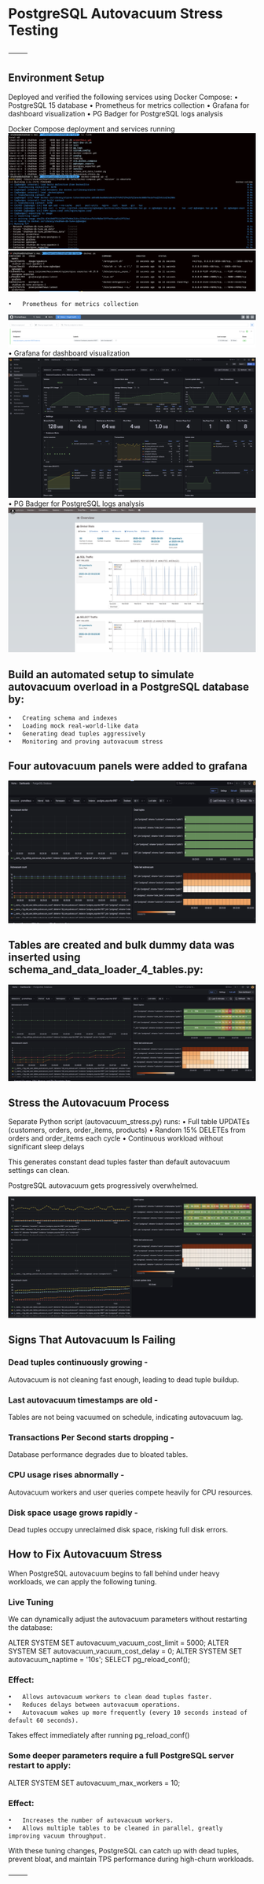 # **PostgreSQL Autovacuum Stress Testing**

⸻
## **Environment Setup**

Deployed and verified the following services using Docker Compose:
	•	PostgreSQL 15 database
	•	Prometheus for metrics collection
	•	Grafana for dashboard visualization
	•	PG Badger for PostgreSQL logs analysis

Docker Compose deployment and services running 
![Docker Running](dockercompose.png)
![Docker Running](docker-ps.png)

	•	Prometheus for metrics collection
![Prometheus Running](prometheus.png)
•	Grafana for dashboard visualization
![Grafana Running](grafana.png)
•	PG Badger for PostgreSQL logs analysis
![PGBadger Running](pg-badger.png)


## **Build an automated setup to simulate autovacuum overload in a PostgreSQL database by:**
	•	Creating schema and indexes
	•	Loading mock real-world-like data
	•	Generating dead tuples aggressively
	•	Monitoring and proving autovacuum stress

## **Four autovacuum panels were added to grafana**
![Autovacuum panels](autovacuum-panel.png)

## **Tables are created and bulk dummy data was inserted using schema_and_data_loader_4_tables.py:**

![Visualization during generating bulk data ](populating_data.png)

## **Stress the Autovacuum Process**

Separate Python script (autovacuum_stress.py) runs:
	•	Full table UPDATEs (customers, orders, order_items, products)
	•	Random 15% DELETEs from orders and order_items each cycle
	•	Continuous workload without significant sleep delays

This generates constant dead tuples faster than default autovacuum settings can clean.

 PostgreSQL autovacuum gets progressively overwhelmed.

![Autovacuum stressed](stress-test.png)

## **Signs That Autovacuum Is Failing**

### **Dead tuples continuously growing -**

Autovacuum is not cleaning fast enough, leading to dead tuple buildup.

### **Last autovacuum timestamps are old -**

Tables are not being vacuumed on schedule, indicating autovacuum lag.

### **Transactions Per Second starts dropping -**

Database performance degrades due to bloated tables.

### **CPU usage rises abnormally -**

Autovacuum workers and user queries compete heavily for CPU resources.

### **Disk space usage grows rapidly -**

Dead tuples occupy unreclaimed disk space, risking full disk errors.


## **How to Fix Autovacuum Stress**

When PostgreSQL autovacuum begins to fall behind under heavy workloads, we can apply the following tuning.

### **Live Tuning**

We can dynamically adjust the autovacuum parameters without restarting the database:


ALTER SYSTEM SET autovacuum_vacuum_cost_limit = 5000;
ALTER SYSTEM SET autovacuum_vacuum_cost_delay = 0;
ALTER SYSTEM SET autovacuum_naptime = '10s';
SELECT pg_reload_conf();

### **Effect:**
	•	Allows autovacuum workers to clean dead tuples faster.
	•	Reduces delays between autovacuum operations.
	•	Autovacuum wakes up more frequently (every 10 seconds instead of default 60 seconds).

Takes effect immediately after running pg_reload_conf()

### **Some deeper parameters require a full PostgreSQL server restart to apply:**

ALTER SYSTEM SET autovacuum_max_workers = 10;


### **Effect:**
	•	Increases the number of autovacuum workers.
	•	Allows multiple tables to be cleaned in parallel, greatly improving vacuum throughput.

With these tuning changes, PostgreSQL can catch up with dead tuples, prevent bloat, and maintain TPS performance during high-churn workloads.

















⸻
